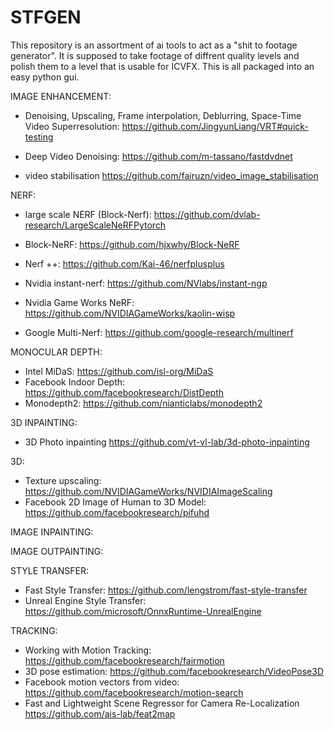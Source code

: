 # STFGEN

This repository is an assortment of ai tools to act as a "shit to footage generator".
It is supposed to take footage of diffrent quality levels and polish them to a level that is usable for ICVFX.
This is all packaged into an easy python gui.

IMAGE ENHANCEMENT:
- Denoising, Upscaling, Frame interpolation, Deblurring, Space-Time Video Superresolution:
  https://github.com/JingyunLiang/VRT#quick-testing
- Deep Video Denoising:
  https://github.com/m-tassano/fastdvdnet

- video stabilisation
  https://github.com/fairuzn/video_image_stabilisation
  
  
  
NERF:
- large scale NERF (Block-Nerf):
  https://github.com/dvlab-research/LargeScaleNeRFPytorch

- Block-NeRF:
  https://github.com/hjxwhy/Block-NeRF
  
- Nerf ++:
  https://github.com/Kai-46/nerfplusplus
  
- Nvidia instant-nerf:
  https://github.com/NVlabs/instant-ngp
  
- Nvidia Game Works NeRF:
  https://github.com/NVIDIAGameWorks/kaolin-wisp
 
- Google Multi-Nerf:
  https://github.com/google-research/multinerf
  
  
  
MONOCULAR DEPTH:
- Intel MiDaS:
  https://github.com/isl-org/MiDaS
- Facebook Indoor Depth:
  https://github.com/facebookresearch/DistDepth
- Monodepth2:
  https://github.com/nianticlabs/monodepth2



3D INPAINTING:
- 3D Photo inpainting
  https://github.com/vt-vl-lab/3d-photo-inpainting



3D:
- Texture upscaling:
  https://github.com/NVIDIAGameWorks/NVIDIAImageScaling
- Facebook 2D Image of Human to 3D Model:
  https://github.com/facebookresearch/pifuhd


IMAGE INPAINTING:

IMAGE OUTPAINTING:



STYLE TRANSFER:
- Fast Style Transfer:
  https://github.com/lengstrom/fast-style-transfer
- Unreal Engine Style Transfer:
  https://github.com/microsoft/OnnxRuntime-UnrealEngine


TRACKING:
- Working with Motion Tracking:
  https://github.com/facebookresearch/fairmotion
- 3D pose estimation:
  https://github.com/facebookresearch/VideoPose3D
- Facebook motion vectors from video:
  https://github.com/facebookresearch/motion-search
- Fast and Lightweight Scene Regressor for Camera Re-Localization
  https://github.com/ais-lab/feat2map
  

